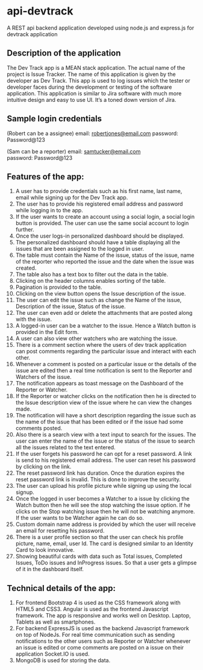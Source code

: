 # api-devtrack
A REST api backend application developed using node.js and express.js for devtrack application

## Description of the application
The Dev Track app is a MEAN stack application. The actual name of the project is Issue Tracker. The name of this application is given by the developer as Dev Track. This app is used to log issues which the tester or developer faces during the development or testing of the software application. This application is similar to Jira software with much more intuitive design and easy to use UI. It’s a toned down version of Jira.

## Sample login credentials
(Robert can be a assignee)
email: robertjones@email.com
password: Password@123

(Sam can be a reporter)
email: samtucker@email.com  
password: Password@123

## Features of the app:
1.	A user has to provide credentials such as his first name, last name, email while signing up for the Dev Track app.
2.	The user has to provide his registered email address and password while logging in to the app.
3.	If the user wants to create an account using a social login, a social login button is provided. The user can use the same social account to login further.
4.	Once the user logs-in personalized dashboard should be displayed.
5.	The personalized dashboard should have a table displaying all the issues that are been assigned to the logged in user.
6.	The table must contain the Name of the issue, status of the issue, name of the reporter who reported the issue and the date when the issue was created.
7.	The table also has a text box to filter out the data in the table.
8.	Clicking on the header columns enables sorting of the table.
9.	Pagination is provided to the table.
10.	Clicking on the view button opens the Issue description of the issue.
11.	The user can edit the issue such as change the Name of the issue, Description of the issue, Status of the issue.
12.	The user can even add or delete the attachments that are posted along with the issue.
13.	A logged-in user can be a watcher to the issue. Hence a Watch button is provided in the Edit form.
14.	A user can also view other watchers who are watching the issue.
15.	There is a comment section where the users of dev track application can post comments regarding the particular issue and interact with each other.
16.	Whenever a comment is posted on a particular issue or the details of the issue are edited then a real time notification is sent to the Reporter and Watchers of the issue.
17.	The notification appears as toast message on the Dashboard of the Reporter or Watcher.
18.	If the Reporter or watcher clicks on the notification then he is directed to the Issue description view of the issue where he can view the changes made.
19.	The notification will have a short description regarding the issue such as the name of the issue that has been edited or if the issue had some comments posted.
20.	Also there is a search view with a text input to search for the issues. The user can enter the name of the issue or the status of the issue to search all the issues related to the text entered.
21.	If the user forgets his password he can opt for a reset password. A link is send to his registered email address. The user can reset his password by clicking on the link.
22.	The reset password link has duration. Once the duration expires the reset password link is invalid. This is done to improve the security.
23.	The user can upload his profile picture while signing up using the local signup.
24.	Once the logged in user becomes a Watcher to a issue by clicking the Watch button then he will see the stop watching the issue option. If he clicks on the Stop watching issue then he will not be watching anymore. If the user wants to be Watcher again he can do so.
25.	Custom domain name address is provided by which the user will receive an email for resetting his password.
26.	There is a user profile section so that the user can check his profile picture, name, email, user Id. The card is designed similar to an Identity Card to look innovative.
27.	Showing beautiful cards with data such as Total issues, Completed Issues, ToDo issues and InProgress issues. So that a user gets a glimpse of it in the dashboard itself.

## Technical details of the app:
1.	For frontend Bootstrap 4 is used as the CSS framework along with HTML5 and CSS3. Angular is used as the frontend Javascript framework. The app is responsive and works well on Desktop. Laptop, Tablets as well as smartphones.
2.	For backend ExpressJS is used as the backend Javascript framework on top of NodeJs. For real time communication such as sending notifications to the other users such as Reporter or Watcher whenever an issue is edited or come comments are posted on a issue on their application Socket.IO is used.
3.	MongoDB is used for storing the data.

